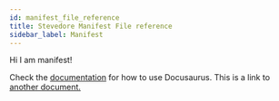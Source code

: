 ```yaml
---
id: manifest_file_reference
title: Stevedore Manifest File reference
sidebar_label: Manifest
---
```

Hi I am manifest! 

Check the [documentation](https://docusaurus.io) for how to use Docusaurus.
This is a link to [another document.](overview.md)